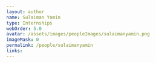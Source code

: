 ```yaml
---
layout: author
name: Sulaiman Yamin
type: Internships
webOrder: 5.0
avatar: /assets/images/peopleImages/sulaimanyamin.png
imageMask: 0
permalink: /people/sulaimanyamin
links:
---
```

